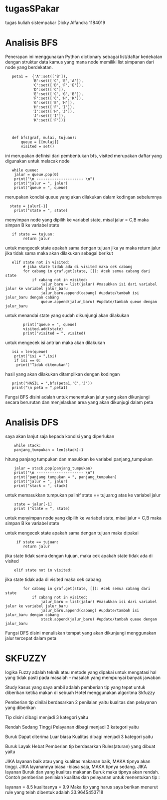 # tugasSPakar
tugas kuliah sistempakar
Dicky Alfandra 1184019

# Analisis BFS
Penerapan ini menggunakan Python dictionary sebagai list/daftar kedekatan dengan struktur data kamus yang mana node memiliki list simpanan dari node yang berdekatan.

       peta1 =  {'A':set(['B']),
                'B':set(['C','E','A']),
                'C':set(['D','F','E']),
                'D':set(['C']),
                'E':set(['C','G','B']),
                'F':set(['C','H','K']),
                'G':set(['E','H']),
                'H':set(['F','I']),
                'I':set(['H','J']),
                'J':set(['I']),
                'K':set(['F'])}
 
         

       def bfs(graf, mulai, tujuan):
           queue = [[mulai]]
           visited = set()
ini merupakan  definisi dari pembentukan bfs, visited merupakan daftar yang digunakan untuk melacak node

       while queue:     
        jalur = queue.pop(0)
        print("\n --------------------- \n")
        print("jalur = ", jalur)
        print("queue = ", queue)  
merupakan kondisi queue yang akan dilakukan dalam kodingan sebelumnya

      state = jalur[-1]
        print("state = ", state)
menyimpan node yang dipilih ke variabel state, misal jalur = C,B maka simpan B ke variabel state

       if state == tujuan:
            return jalur
untuk mengecek state apakah sama dengan tujuan jika ya maka return jalur
jika tidak sama maka akan dilakukan sebagai berikut

       elif state not in visited:
            # jika state tidak ada di visited maka cek cabang
            for cabang in graf.get(state, []): #cek semua cabang dari state
                if cabang not in visited:
                    jalur_baru = list(jalur) #masukkan isi dari variabel jalur ke variabel jalur_baru
                    jalur_baru.append(cabang) #update/tambah isi jalur_baru dengan cabang
                    queue.append(jalur_baru) #update/tambah queue dengan jalur_baru
                    
untuk menandai state yang sudah dikunjungi akan dilakukan 

            print("queue = ", queue)
            visited.add(state)
            print("visited = ", visited)
untuk mengecek isi antrian maka akan dilakukan 

       isi = len(queue)
        print("isi = ",isi)
        if isi == 0:
         print("Tidak ditemukan")
         
hasil yang akan dilakukan ditampilkan dengan kodingan

       print("HASIL = ",bfs(peta1,'C','J'))
       print("\n peta = ",peta1)
       
 Fungsi BFS disini adalah untuk menentukan jalur yang akan dikunjungi secara berurutan dan menjelaskan area yang akan dikunjugi dalam peta
       
      
# Analisis DFS
 saya akan lanjut saja kepada kondisi yang diperlukan 
 
        while stack:
        panjang_tumpukan = len(stack)-1
  hitung panjang tumpukan dan masukkan ke variabel panjang_tumpukan
        
        jalur = stack.pop(panjang_tumpukan)
        print("\n --------------------- \n")
        print("panjang tumpukan = ", panjang_tumpukan)
        print("jalur = ", jalur)
        print("stack = ", stack)
   untuk memasukkan tumpukan palinif state == tujuan:g atas ke variabel jalur

        state = jalur[-1]
        print ("state = ", state)
   untuk menyimpan node yang dipilih ke variabel state, misal jalur = C,B maka simpan B ke variabel state
   
  untuk mengecek state apakah sama dengan tujuan maka dipakai 
  
         if state == tujuan:
            return jalur
  jika state tidak sama dengan tujuan, maka cek apakah state tidak ada di visited
  
        elif state not in visited:
  jika state tidak ada di visited maka cek cabang
  
            for cabang in graf.get(state, []): #cek semua cabang dari state
                if cabang not in visited:
                    jalur_baru = list(jalur) #masukkan isi dari variabel jalur ke variabel jalur_baru
                    jalur_baru.append(cabang) #update/tambah isi jalur_baru dengan cabang
                    stack.append(jalur_baru) #update/tambah queue dengan jalur_baru
                    
  Fungsi DFS disini menuliskan tempat yang akan dikunjungi menggunakan jalur tercepat dalam peta
  
  # SKFUZZY
  
  logika Fuzzy adalah teknik atau metode yang dipakai untuk mengatasi hal yang tidak pasti pada masalah – masalah yang mempunyai banyak jawaban

Study kasus yang saya ambil adalah pemberian tip yang tepat untuk diberikan ketika makan di sebuah Hotel menggunakan algoritma Skfuzzy

Pemberian tip dinilai berdasarkan 2 penilaian yaitu kualitas dan pelayanan yang diberikan

Tip disini dibagi menjadi 3 kategori yaitu

Rendah
Sedang
Tinggi
Pelayanan dibagi menjadi 3 kategori yaitu

Buruk
Dapat diterima
Luar biasa
Kualitas dibagi menjadi 3 kategori yaitu

Buruk
Layak
Hebat
Pemberian tip berdasarkan Rules(aturan) yang dibuat yaitu

JIKA layanan baik atau yang kualitas makanan baik, MAKA tipnya akan tinggi.
JIKA layanannya biasa -biasa saja, MAKA tipnya sedang.
JIKA layanan Buruk dan yang kualitas makanan Buruk maka tipnya akan rendah.
Contoh pemberian penilaian kualitas dan pelayanan untuk menentukan tip :

layanan = 8.5
kualitasnya = 9.9
Maka tip yang harus saya berikan menurut rule yang telah dibentuk adalah 33.9645453718
  
